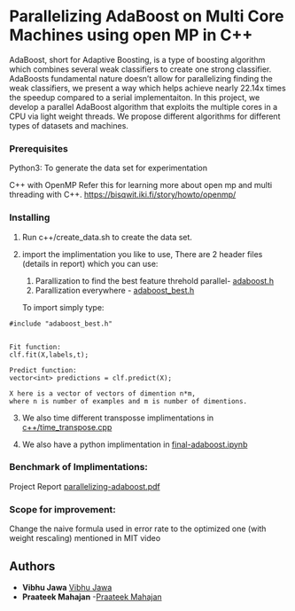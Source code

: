 # Parallelizing AdaBoost on Multi Core Machines using open MP in C++

AdaBoost, short for Adaptive Boosting, is a type of boosting algorithm which combines several weak classifiers to create one strong classifier. AdaBoosts fundamental nature doesn’t allow for parallelizing finding the weak classifiers, we present a way which helps achieve nearly 22.14x times the speedup compared to a serial implementaiton. In this project, we develop a parallel AdaBoost algorithm that exploits the multiple cores in a CPU via light weight threads. We propose different algorithms for different types of datasets and machines.



### Prerequisites

Python3: To generate the data set for experimentation

C++ with OpenMP 
Refer this for learning more about open mp and multi threading with C++.
https://bisqwit.iki.fi/story/howto/openmp/


### Installing

1. Run c++/create_data.sh to create the data set.

2. import the implimentation you like to use, There are 2 header files (details in report) which you can use:
  
      1. Parallization to find the best feature threhold parallel- [adaboost.h](c++/adaboost.h)   
      2. Parallization everywhere - [adaboost_best.h](c++/adaboost_best.h)
      
      To import simply type:
      
```
#include "adaboost_best.h"


Fit function: 
clf.fit(X,labels,t);

Predict function: 
vector<int> predictions = clf.predict(X); 

X here is a vector of vectors of dimention n*m, 
where n is number of examples and m is number of dimentions.

```
3. We also time different transposse implimentations in  [c++/time_transpose.cpp](c++/time_transpose.cpp)

4. We also have a python implimentation in [final-adaboost.ipynb](python/final-adaboost.ipynb)


### Benchmark of Implimentations:
Project Report [parallelizing-adaboost.pdf](https://github.com/VibhuJawa/parallel-adaboost/blob/master/parallelizing-adaboost.pdf)

### Scope for improvement:

Change the naive formula used in  error rate to the optimized one (with weight rescaling) mentioned in MIT video


## Authors
* **Vibhu Jawa** [Vibhu Jawa](https://github.com/VibhuJawa)
* **Praateek  Mahajan** -[Praateek  Mahajan](https://github.com/praateekmahajan)
